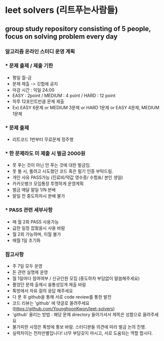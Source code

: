 # leet solvers (리트푸는사람들)
## group study repository consisting of 5 people, focus on solving problem every day

### 알고리즘 온라인 스터디 운영 계획

### * 문제 출제 / 제출 기한
 - 평일 월-금
 - 문제 제출 -> 깃헙에 공지
 - 마감 시간 : 익일 24:00
 - EASY : 2point / MEDIUM : 4 point / HARD : 12 point
 - 하루 12포인트만큼 문제 제출
 - Ex) EASY 6문제 or MEDIUM 3문제 or HARD 1문제 or EASY 4문제, MEDIUM 1문제

### * 문제 출제
 - 리트코드 1번부터 무료문제 정주행

### * 한 문제라도 미 제출 시 벌금 2000원
 - 못 푸는 것이 아닌 안 푸는 것에 대한 벌금임.
 - 못 풀 시, 풀려고 시도했던 코드 혹은 필기 인증 부탁드림.
 - 개인 사유 PASS가능
   (진료비/약값 영수증/ 수험표/ 본인 생일)
 - 카카오뱅크 모임통장 투명하게 운영계획
 - 벌금 매달 말일 1/N 분배
 - 말일 전 중도하차시 분배 불가

### * PASS 관련 세부사항
 - 매 월 2회 PASS 사용가능
 - 급한 일정 잡혔을시 사용 바람
 - 월 2회 가능하며, 이월 불가
 - 매월 1일 초기화

### 참고사항
 - 주 7일 모두 운영
 - 돈 관련 실명제 운영
 - 월 1일마다 참여여부 / 신규인원 모집
   (중도하차 부담없이 말씀해주세요)
 - 풀었던 문제 출제시 융통성있게 제출 바람
 - 톡방에서 자유 질의 응답 해주세요
 - 다 푼 후 github을 통해 서로 code review를 통한 발전
 - 코드 리뷰는 'github' 에 댓글로 올려주세요
   (https://github.com/YounghoonKwon/leet-solvers)
 - 'github' 올리는 방법 : 해당 문제 directory 들어가셔서 제목은 성함으로 올려주세요
 - 불가피한 사정은 톡방에 통보 바람. 스터디분들 의견에 따라 벌금 논의 진행.
 - 실력차이는 천차만별입니다! 너무 부담갖지 마시고, 서로 도움되는 역할 합시다.
